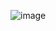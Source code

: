 ![image](https://github.com/kadesole22/Perfection-Sweets/assets/50428117/3c93f5f9-f9b7-4d0a-ab40-bf357c20936e)
